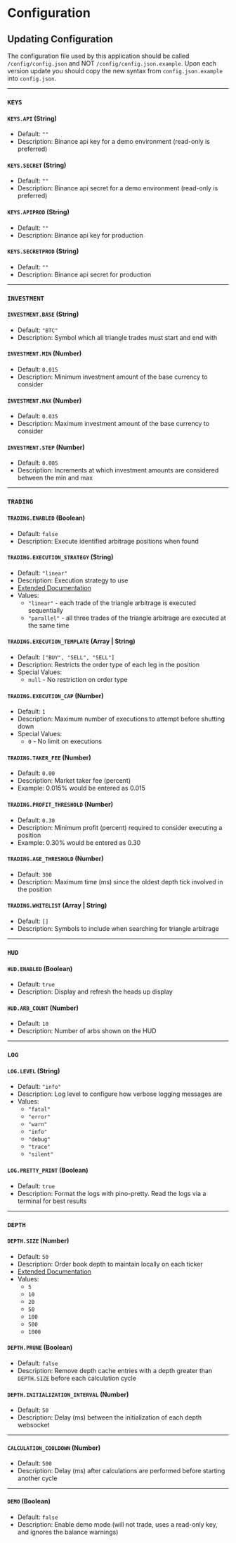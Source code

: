 # Configuration

## Updating Configuration

The configuration file used by this application should be called `/config/config.json` and NOT `/config/config.json.example`.
Upon each version update you should copy the new syntax from `config.json.example` into `config.json`.


---


### `KEYS`

#### `KEYS.API` (String)
* Default: `""`
* Description: Binance api key for a demo environment (read-only is preferred)

#### `KEYS.SECRET` (String)
* Default: `""`
* Description: Binance api secret for a demo environment (read-only is preferred)

#### `KEYS.APIPROD` (String)
* Default: `""`
* Description: Binance api key for production

#### `KEYS.SECRETPROD` (String)
* Default: `""`
* Description: Binance api secret for production


---


### `INVESTMENT`

#### `INVESTMENT.BASE` (String)
* Default: `"BTC"`
* Description: Symbol which all triangle trades must start and end with
    
#### `INVESTMENT.MIN` (Number)
* Default: `0.015`
* Description: Minimum investment amount of the base currency to consider
    
#### `INVESTMENT.MAX` (Number)
* Default: `0.035`
* Description: Maximum investment amount of the base currency to consider

#### `INVESTMENT.STEP` (Number)
* Default: `0.005`
* Description: Increments at which investment amounts are considered between the min and max


---


### `TRADING`

#### `TRADING.ENABLED` (Boolean)
* Default: `false`
* Description: Execute identified arbitrage positions when found

#### `TRADING.EXECUTION_STRATEGY` (String)
* Default: `"linear"`
* Description: Execution strategy to use
* [Extended Documentation](../src/resources/docs/strategies.md)
* Values:
    * `"linear"` - each trade of the triangle arbitrage is executed sequentially
    * `"parallel"` - all three trades of the triangle arbitrage are executed at the same time

#### `TRADING.EXECUTION_TEMPLATE` (Array | String)
* Default: `["BUY", "SELL", "SELL"]`
* Description: Restricts the order type of each leg in the position
* Special Values:
    * `null` - No restriction on order type

#### `TRADING.EXECUTION_CAP` (Number)
* Default: `1`
* Description: Maximum number of executions to attempt before shutting down
* Special Values:
    * `0` - No limit on executions

#### `TRADING.TAKER_FEE` (Number)
* Default: `0.00`
* Description: Market taker fee (percent)
* Example: 0.015% would be entered as 0.015

#### `TRADING.PROFIT_THRESHOLD` (Number)
* Default: `0.30`
* Description: Minimum profit (percent) required to consider executing a position
* Example: 0.30% would be entered as 0.30

#### `TRADING.AGE_THRESHOLD` (Number)
* Default: `300`
* Description: Maximum time (ms) since the oldest depth tick involved in the position

#### `TRADING.WHITELIST` (Array | String)
* Default: `[]`
* Description: Symbols to include when searching for triangle arbitrage


---


### `HUD`

#### `HUD.ENABLED` (Boolean)
* Default: `true`
* Description: Display and refresh the heads up display

#### `HUD.ARB_COUNT` (Number)
* Default: `10`
* Description: Number of arbs shown on the HUD


---


### `LOG`

#### `LOG.LEVEL` (String)
* Default: `"info"`
* Description: Log level to configure how verbose logging messages are
* Values:
    * `"fatal"`
    * `"error"`
    * `"warn"`
    * `"info"`
    * `"debug"`
    * `"trace"`
    * `"silent"`

#### `LOG.PRETTY_PRINT` (Boolean)
* Default: `true`
* Description: Format the logs with pino-pretty. Read the logs via a terminal for best results


---


### `DEPTH`

#### `DEPTH.SIZE` (Number)
* Default: `50`
* Description: Order book depth to maintain locally on each ticker
* [Extended Documentation](../src/resources/docs/depths.md)
* Values:
    * `5`
    * `10`
    * `20`
    * `50`
    * `100`
    * `500`
    * `1000`

#### `DEPTH.PRUNE` (Boolean)
* Default: `false`
* Description: Remove depth cache entries with a depth greater than `DEPTH.SIZE` before each calculation cycle

#### `DEPTH.INITIALIZATION_INTERVAL` (Number)
* Default: `50`
* Description: Delay (ms) between the initialization of each depth websocket


---


#### `CALCULATION_COOLDOWN` (Number)
* Default: `500`
* Description: Delay (ms) after calculations are performed before starting another cycle


---


#### `DEMO` (Boolean)
* Default: `false`
* Description: Enable demo mode (will not trade, uses a read-only key, and ignores the balance warnings)